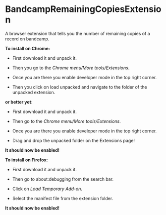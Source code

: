 # BandcampRemainingCopiesExtension
A browser extension that tells you the number of remaining copies of a record on bandcamp.

 

**To install on Chrome:**

- First download it and unpack it.

- Then you go to the _Chrome menu/More tools/Extensions_.

- Once you are there you enable developer mode in the top right corner.

- Then you click on load unpacked and navigate to the folder of the unpacked extension.

**or better yet:**
- First download it and unpack it.

- Then go to the _Chrome menu/More tools/Extensions_.

- Once you are there you enable developer mode in the top right corner.

- Drag and drop the unpacked folder on the Extensions page!


**It should now be enabled!**



**To install on Firefox:**

- First download it and unpack it.

- Then go to about:debugging from the search bar.

- Click on _Load Temporary Add-on_.

- Select the manifest file from the extension folder.


**It should now be enabled!**
